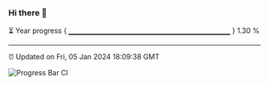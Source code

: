 ### Hi there 👋

⏳ Year progress { ▁▁▁▁▁▁▁▁▁▁▁▁▁▁▁▁▁▁▁▁▁▁▁▁▁▁▁▁▁▁ } 1.30 %

---

⏰ Updated on Fri, 05 Jan 2024 18:09:38 GMT

![Progress Bar CI](https://github.com/Shyam-Makwana/GitHub-Actions-Demo/workflows/Progress%20Bar%20CI/badge.svg)
